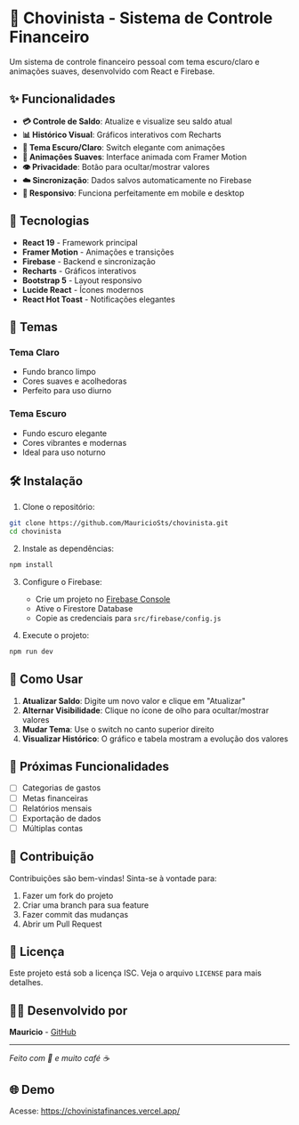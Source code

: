 # 🐖 Chovinista - Sistema de Controle Financeiro

Um sistema de controle financeiro pessoal com tema escuro/claro e animações suaves, desenvolvido com React e Firebase.

## ✨ Funcionalidades

- **💳 Controle de Saldo**: Atualize e visualize seu saldo atual
- **📊 Histórico Visual**: Gráficos interativos com Recharts
- **🌙 Tema Escuro/Claro**: Switch elegante com animações
- **🎨 Animações Suaves**: Interface animada com Framer Motion
- **👁️ Privacidade**: Botão para ocultar/mostrar valores
- **☁️ Sincronização**: Dados salvos automaticamente no Firebase
- **📱 Responsivo**: Funciona perfeitamente em mobile e desktop

## 🚀 Tecnologias

- **React 19** - Framework principal
- **Framer Motion** - Animações e transições
- **Firebase** - Backend e sincronização
- **Recharts** - Gráficos interativos
- **Bootstrap 5** - Layout responsivo
- **Lucide React** - Ícones modernos
- **React Hot Toast** - Notificações elegantes

## 🎨 Temas

### Tema Claro
- Fundo branco limpo
- Cores suaves e acolhedoras
- Perfeito para uso diurno

### Tema Escuro
- Fundo escuro elegante
- Cores vibrantes e modernas
- Ideal para uso noturno

## 🛠️ Instalação

1. Clone o repositório:
```bash
git clone https://github.com/MauricioSts/chovinista.git
cd chovinista
```

2. Instale as dependências:
```bash
npm install
```

3. Configure o Firebase:
   - Crie um projeto no [Firebase Console](https://console.firebase.google.com)
   - Ative o Firestore Database
   - Copie as credenciais para `src/firebase/config.js`

4. Execute o projeto:
```bash
npm run dev
```

## 📱 Como Usar

1. **Atualizar Saldo**: Digite um novo valor e clique em "Atualizar"
2. **Alternar Visibilidade**: Clique no ícone de olho para ocultar/mostrar valores
3. **Mudar Tema**: Use o switch no canto superior direito
4. **Visualizar Histórico**: O gráfico e tabela mostram a evolução dos valores

## 🎯 Próximas Funcionalidades

- [ ] Categorias de gastos
- [ ] Metas financeiras
- [ ] Relatórios mensais
- [ ] Exportação de dados
- [ ] Múltiplas contas

## 🤝 Contribuição

Contribuições são bem-vindas! Sinta-se à vontade para:

1. Fazer um fork do projeto
2. Criar uma branch para sua feature
3. Fazer commit das mudanças
4. Abrir um Pull Request

## 📄 Licença

Este projeto está sob a licença ISC. Veja o arquivo `LICENSE` para mais detalhes.

## 👨‍💻 Desenvolvido por

**Mauricio** - [GitHub](https://github.com/MauricioSts)

---

*Feito com 💖 e muito café ☕*

## 🌐 Demo

Acesse: https://chovinistafinances.vercel.app/
